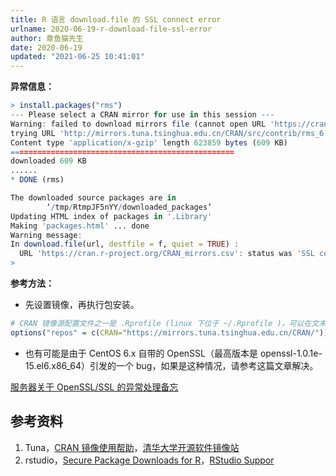```yaml
---
title: R 语言 download.file 的 SSL connect error
urlname: 2020-06-19-r-download-file-ssl-error
author: 章鱼猫先生
date: 2020-06-19
updated: "2021-06-25 10:41:01"
---
```


**异常信息：**

```r
> install.packages("rms")
--- Please select a CRAN mirror for use in this session ---
Warning: failed to download mirrors file (cannot open URL 'https://cran.r-project.org/CRAN_mirrors.csv'); using local file '/home/shenweiyan/software/R/R-3.6.1/lib64/R/doc/CRAN_mirrors.csv'
trying URL 'http://mirrors.tuna.tsinghua.edu.cn/CRAN/src/contrib/rms_6.0-0.tar.gz'
Content type 'application/x-gzip' length 623859 bytes (609 KB)
==================================================
downloaded 609 KB
......
* DONE (rms)

The downloaded source packages are in
        ‘/tmp/RtmpJF5nYY/downloaded_packages’
Updating HTML index of packages in '.Library'
Making 'packages.html' ... done
Warning message:
In download.file(url, destfile = f, quiet = TRUE) :
  URL 'https://cran.r-project.org/CRAN_mirrors.csv': status was 'SSL connect error'
>
```

**参考方法：**

- 先设置镜像，再执行包安装。

```r
# CRAN 镜像源配置文件之一是 .Rprofile (linux 下位于 ~/.Rprofile )，可以在文末添加如下语句:
options("repos" = c(CRAN="https://mirrors.tuna.tsinghua.edu.cn/CRAN/"))
```

- 也有可能是由于 CentOS 6.x 自带的 OpenSSL（最高版本是 openssl-1.0.1e-15.el6.x86_64）引发的一个 bug，如果是这种情况，请参考这篇文章解决。

[服务器关于 OpenSSL/SSL 的异常处理备忘](https://www.yuque.com/shenweiyan/cookbook/ssl-issues?view=doc_embed)

## 参考资料

1.  Tuna，[CRAN 镜像使用帮助](https://mirrors.tuna.tsinghua.edu.cn/help/CRAN/)，[清华大学开源软件镜像站](https://mirrors.tuna.tsinghua.edu.cn/)
2.  rstudio，[Secure Package Downloads for R](https://support.rstudio.com/hc/en-us/articles/206827897-Secure-Package-Downloads-for-R)，[RStudio Suppor](https://support.rstudio.com/hc/en-us)
